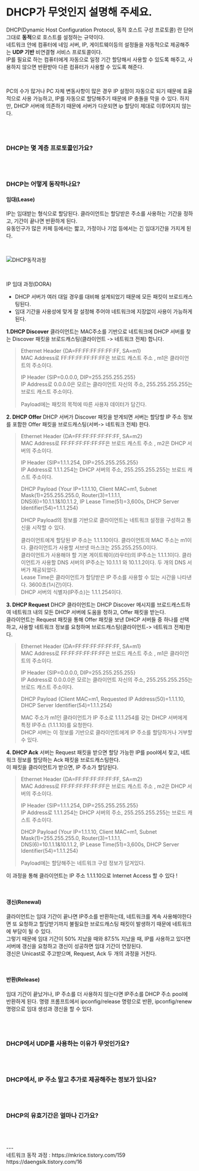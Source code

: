 # DHCP가 무엇인지 설명해 주세요.  
DHCP(Dynamic Host Configuration Protocol,  동적 호스트 구성 프로토콜) 란 단어 그대로 **동적**으로 호스트를 설정하는 규약이다.  
네트워크 안에 컴퓨터에 네임 서버, IP, 게이트웨이등의 설정들을 자동적으로 제공해주는 **UDP 기반** 비연결형 서비스 프로토콜이다.  
IP를 필요로 하는 컴퓨터에게 자동으로 일정 기간 할당해서 사용할 수 있도록 해주고, 사용하지 않으면 반환받아 다른 컴퓨터가 사용할 수 있도록 해준다.  

<br />

PC의 수가 많거나 PC 자체 변동사항이 많은 경우 IP 설정이 자동으로 되기 때문에 효율적으로 사용 가능하고, IP를 자동으로 할당해주기 때문에 IP 충돌을 막을 수 있다. 
하지만, DHCP 서버에 의존하기 때문에 서버가 다운되면 ip 할당이 제대로 이루어지지 않는다.

<br />
<br />
  
### DHCP는 몇 계층 프로토콜인가요?

<br />
<br />

  
### DHCP는 어떻게 동작하나요?  
#### 임대(Lease)
IP는 임대받는 형식으로 할당된다. 클라이언트는 할당받은 주소를 사용하는 기간을 정하고, 기간이 끝나면 반환하게 된다.  
유동인구가 많은 카페 등에서는 짧고, 가정이나 기업 등에서는 긴 임대기간을 가지게 된다.  

<br />

![DHCP동작과정](https://github.com/kksshh0612/cs_study/assets/74577811/f95f02d4-2b31-4cf4-9248-690d7af8760e)  

<br/>

IP 임대 과정(DORA)  
- DHCP 서버가 여러 대일 경우를 대비해 설계되었기 때문에 모든 패킷이 브로드캐스팅된다.
- 임대 기간을 사용성에 맞게 잘 설정해 주어야 네트워크에 지장없이 사용이 가능하게 된다.

**1.DHCP Discover**
클라이언트는 MAC주소를 기반으로 네트워크에 DHCP 서버를 찾는 Discover 패킷을 브로드캐스팅(클라이언트 -> 네트워크 전체) 합니다.

> Ethernet Header {DA=FF:FF:FF:FF:FF:FF, SA=m1}  
> MAC Address로 FF:FF:FF:FF:FF:FF은 브로드 캐스트 주소 , m1은 클라이언트의 주소이다.  
> 
> IP Header {SIP=0.0.0.0, DIP=255.255.255.255}  
> IP Address로 0.0.0.0은 모르는 클라이언트 자신의 주소, 255.255.255.255는 브로드 캐스트 주소이다.  
> 
> Payload에는 패킷의 목적에 따른 사용자 데이터가 담긴다.  

**2. DHCP Offer**
DHCP 서버가 Discover 패킷을 받게되면 서버는 할당할 IP 주소 정보를 포함한 Offer 패킷을 브로드캐스팅(서버-> 네트워크 전체) 한다.

> Ethernet Header {DA=FF:FF:FF:FF:FF:FF, SA=m2}  
> MAC Address로 FF:FF:FF:FF:FF:FF은 브로드 캐스트 주소 , m2은 DHCP 서버의 주소이다.  
>
> IP Header {SIP=1.1.1.254, DIP=255.255.255.255}  
> IP Address로 1.1.1.254는 DHCP 서버의 주소, 255.255.255.255는 브로드 캐스트 주소이다.  
>
> DHCP Payload {Your IP=1.1.1.10, Client MAC=m1, Subnet Mask(1)=255.255.255.0, Router(3)=1.1.1.1,  
> DNS(6)=10.1.1.1&10.1.1.2, IP Lease Time(51)=3,600s, DHCP Server Identifier(54)=1.1.1.254}  
> 
> DHCP Payload의 정보를 기반으로 클라이언트는 네트워크 설정을 구성하고 통신을 시작할 수 있다.  
> 
> 클라이언트에게 할당된 IP 주소는 1.1.1.10이다. 클라이언트의 MAC 주소는 m1이다. 클라이언트가 사용할 서브넷 마스크는 255.255.255.0이다.  
> 클라이언트가 사용해야 할 기본 게이트웨이(라우터)의 IP주소는 1.1.1.1이다. 클라이언트가 사용할 DNS 서버의 IP주소는 10.1.1.1 와 10.1.1.2이다. 두 개의 DNS 서버가 제공되었다.  
> Lease Time은 클라이언트가 할당받은 IP 주소를 사용할 수 있는 시간을 나타낸다. 3600초(1시간)이다.  
> DHCP 서버의 식별자(IP주소)는 1.1.1.254이다.  

**3. DHCP Request**
DHCP 클라이언트는 DHCP Discover 메시지를 브로드캐스트하여 네트워크 내의 모든 DHCP 서버에 도움을 청하고, Offer 패킷을 받는다.    
클라이언트는 Request 패킷을 통해 Offer 패킷을 보낸 DHCP 서버들 중 하나를 선택하고, 사용할 네트워크 정보를 요청하며 브로드캐스팅(클라이언트-> 네트워크 전체)한다.  

> Ethernet Header {DA=FF:FF:FF:FF:FF:FF, SA=m1}  
> MAC Address로 FF:FF:FF:FF:FF:FF은 브로드 캐스트 주소 , m1은 클라이언트의 주소이다.  
>
> IP Header {SIP=0.0.0.0, DIP=255.255.255.255}  
> IP Address로 0.0.0.0은 모르는 클라이언트 자신의 주소, 255.255.255.255는 브로드 캐스트 주소이다.  
>
> DHCP Payload {Client MAC=m1, Requested IP Address(50)=1.1.1.10, DHCP Server Identifier(54)=1.1.1.254}  
>
> MAC 주소가 m1인 클라이언트가 IP 주소로 1.1.1.254를 갖는 DHCP 서버에게 특정 IP주소 (1.1.1.10)를 요청한다.  
> DHCP 서버는 이 정보를 기반으로 클라이언트에게 IP 주소를 할당하거나 거부할 수 있다.  

**4. DHCP Ack**
서버는 Request 패킷을 받으면 할당 가능한 IP를 pool에서 찾고, 네트워크 정보를 할당하는 Ack 패킷을 브로드캐스팅한다.    
이 패킷을 클라이언트가 받으면, IP 주소가 할당된다.

> Ethernet Header {DA=FF:FF:FF:FF:FF:FF, SA=m2}  
> MAC Address로 FF:FF:FF:FF:FF:FF은 브로드 캐스트 주소 , m2은 DHCP 서버의 주소이다.  
>
> IP Header {SIP=1.1.1.254, DIP=255.255.255.255}  
> IP Address로 1.1.1.254는 DHCP 서버의 주소, 255.255.255.255는 브로드 캐스트 주소이다.  
>
> DHCP Payload {Your IP=1.1.1.10, Client MAC=m1, Subnet Mask(1)=255.255.255.0, Router(3)=1.1.1.1,  
> DNS(6)=10.1.1.1&10.1.1.2, IP Lease Time(51)=3,600s, DHCP Server Identifier(54)=1.1.1.254}  
> 
> Payload에는 할당해주는 네트워크 구성 정보가 담겨있다.  

이 과정을 통해 클라이언트는 IP 주소 1.1.1.10으로 Internet Access 할 수 있다 !  

<br />

#### 갱신(Renewal)
클라이언트는 임대 기간이 끝나면 IP주소를 반환하는데, 네트워크를 계속 사용해야한다면 또 요청하고 할당받기까지 불필요한 브로드캐스팅 패킷이 발생하기 때문에 네트워크에 부담이 될 수 있다.  
그렇기 때문에 임대 기간이 50% 지났을 때와 87.5% 지났을 때, IP를 사용하고 있다면 서버에 갱신을 요청하고 갱신이 성공하면 임대 기간이 연장된다.  
갱신은 Unicast로 주고받으며, Request, Ack 두 개의 과정을 거친다.

<br />

#### 반환(Release)
임대 기간이 끝났거나, IP 주소를 더 사용하지 않는다면 IP주소를 DHCP 주소 pool에 반환하게 된다.
명령 프롬프트에서 ipconfig/release 명령으로 반환, ipconfig/renew 명령으로 임대 생성과 갱신을 할 수 있다.



<br />
<br />
  
### DHCP에서 UDP를 사용하는 이유가 무엇인가요?

<br />
<br />
  
### DHCP에서, IP 주소 말고 추가로 제공해주는 정보가 있나요?

<br />
<br />
  
### DHCP의 유효기간은 얼마나 긴가요?


<br />
<br />

<br />
--- 
<br />
네트워크 동작 과정 : https://mkrice.tistory.com/159
https://daengsik.tistory.com/16
